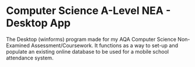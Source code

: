 # Computer Science A-Level NEA - Desktop App
The Desktop (winforms) program made for my AQA Computer Science Non-Examined Assessment/Coursework.
It functions as a way to set-up and populate an existing online database to be used for a mobile school attendance system.
